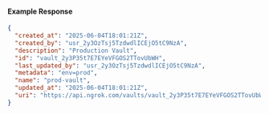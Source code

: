 <!-- Code generated for API Clients. DO NOT EDIT. -->

#### Example Response

```json
{
  "created_at": "2025-06-04T18:01:21Z",
  "created_by": "usr_2y3OzTsj5TzdwdlICEjO5tC9NzA",
  "description": "Production Vault",
  "id": "vault_2y3P35t7E7EYeVFGOS2TTovUbWH",
  "last_updated_by": "usr_2y3OzTsj5TzdwdlICEjO5tC9NzA",
  "metadata": "env=prod",
  "name": "prod-vault",
  "updated_at": "2025-06-04T18:01:21Z",
  "uri": "https://api.ngrok.com/vaults/vault_2y3P35t7E7EYeVFGOS2TTovUbWH"
}
```
